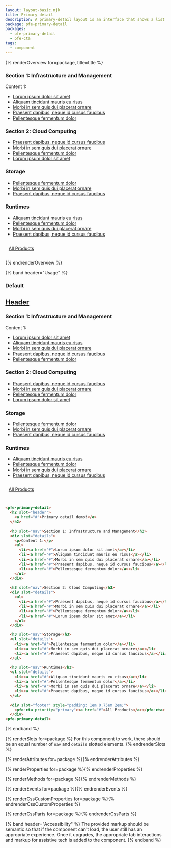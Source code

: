 ```yaml
---
layout: layout-basic.njk
title: Primary detail
description: A primary-detail layout is an interface that shows a list of items and the corresponding details of the selected item.
package: pfe-primary-detail
packages:
  - pfe-primary-detail
  - pfe-cta
tags:
  - component
---
```


{% renderOverview for=package, title=title %}
  <pfe-primary-detail>
    <h3 slot="nav">Section 1: Infrastructure and Management</h3>
    <div slot="details">
      <p>Content 1:</p>
      <ul>
        <li><a href="#">Lorum ipsum dolor sit amet</a></li>
        <li><a href="#">Aliquam tincidunt mauris eu risus</a></li>
        <li><a href="#">Morbi in sem quis dui placerat ornare</a></li>
        <li><a href="#">Praesent dapibus, neque id cursus faucibus</a></li>
        <li><a href="#">Pellentesque fermentum dolor</a></li>
      </ul>
    </div>
    <h3 slot="nav">Section 2: Cloud Computing</h3>
    <div slot="details">
      <ul>
        <li><a href="#">Praesent dapibus, neque id cursus faucibus</a></li>
        <li><a href="#">Morbi in sem quis dui placerat ornare</a></li>
        <li><a href="#">Pellentesque fermentum dolor</a></li>
        <li><a href="#">Lorum ipsum dolor sit amet</a></li>
      </ul>
    </div>
    <h3 slot="nav">Storage</h3>
    <ul slot="details">
      <li><a href="#">Pellentesque fermentum dolor</a></li>
      <li><a href="#">Morbi in sem quis dui placerat ornare</a></li>
      <li><a href="#">Praesent dapibus, neque id cursus faucibus</a></li>
    </ul>
    <h3 slot="nav">Runtimes</h3>
    <ul slot="details">
      <li><a href="#">Aliquam tincidunt mauris eu risus</a></li>
      <li><a href="#">Pellentesque fermentum dolor</a></li>
      <li><a href="#">Morbi in sem quis dui placerat ornare</a></li>
      <li><a href="#">Praesent dapibus, neque id cursus faucibus</a></li>
    </ul>
    <div slot="footer" style="padding: 1em 0.75em 2em;">
      <pfe-cta priority="primary"><a href="#">All Products</a></pfe-cta>
    </div>
  <pfe-primary-detail>
{% endrenderOverview %}

{% band header="Usage" %}
  ### Default
  <pfe-primary-detail>
    <h2 slot="header">
      <a href="#">Header</a>
    </h2>
    <h3 slot="nav">Section 1: Infrastructure and Management</h3>
    <div slot="details">
      <p>Content 1:</p>
      <ul>
        <li><a href="#">Lorum ipsum dolor sit amet</a></li>
        <li><a href="#">Aliquam tincidunt mauris eu risus</a></li>
        <li><a href="#">Morbi in sem quis dui placerat ornare</a></li>
        <li><a href="#">Praesent dapibus, neque id cursus faucibus</a></li>
        <li><a href="#">Pellentesque fermentum dolor</a></li>
      </ul>
    </div>
    <h3 slot="nav">Section 2: Cloud Computing</h3>
    <div slot="details">
      <ul>
        <li><a href="#">Praesent dapibus, neque id cursus faucibus</a></li>
        <li><a href="#">Morbi in sem quis dui placerat ornare</a></li>
        <li><a href="#">Pellentesque fermentum dolor</a></li>
        <li><a href="#">Lorum ipsum dolor sit amet</a></li>
      </ul>
    </div>
    <h3 slot="nav">Storage</h3>
    <ul slot="details">
      <li><a href="#">Pellentesque fermentum dolor</a></li>
      <li><a href="#">Morbi in sem quis dui placerat ornare</a></li>
      <li><a href="#">Praesent dapibus, neque id cursus faucibus</a></li>
    </ul>
    <h3 slot="nav">Runtimes</h3>
    <ul slot="details">
      <li><a href="#">Aliquam tincidunt mauris eu risus</a></li>
      <li><a href="#">Pellentesque fermentum dolor</a></li>
      <li><a href="#">Morbi in sem quis dui placerat ornare</a></li>
      <li><a href="#">Praesent dapibus, neque id cursus faucibus</a></li>
    </ul>
    <div slot="footer" style="padding: 1em 0.75em 2em;">
      <pfe-cta priority="primary"><a href="#">All Products</a></pfe-cta>
    </div>
  <pfe-primary-detail>

  ```html
  <pfe-primary-detail>
    <h2 slot="header">
      <a href="#">Primary detail demo!</a>
    </h2>

    <h3 slot="nav">Section 1: Infrastructure and Management</h3>
    <div slot="details">
      <p>Content 1:</p>
      <ul>
        <li><a href="#">Lorum ipsum dolor sit amet</a></li>
        <li><a href="#">Aliquam tincidunt mauris eu risus</a></li>
        <li><a href="#">Morbi in sem quis dui placerat ornare</a></li>
        <li><a href="#">Praesent dapibus, neque id cursus faucibus</a></li>
        <li><a href="#">Pellentesque fermentum dolor</a></li>
      </ul>
    </div>

    <h3 slot="nav">Section 2: Cloud Computing</h3>
    <div slot="details">
      <ul>
        <li><a href="#">Praesent dapibus, neque id cursus faucibus</a></li>
        <li><a href="#">Morbi in sem quis dui placerat ornare</a></li>
        <li><a href="#">Pellentesque fermentum dolor</a></li>
        <li><a href="#">Lorum ipsum dolor sit amet</a></li>
      </ul>
    </div>

    <h3 slot="nav">Storage</h3>
    <ul slot="details">
      <li><a href="#">Pellentesque fermentum dolor</a></li>
      <li><a href="#">Morbi in sem quis dui placerat ornare</a></li>
      <li><a href="#">Praesent dapibus, neque id cursus faucibus</a></li>
    </ul>

    <h3 slot="nav">Runtimes</h3>
    <ul slot="details">
      <li><a href="#">Aliquam tincidunt mauris eu risus</a></li>
      <li><a href="#">Pellentesque fermentum dolor</a></li>
      <li><a href="#">Morbi in sem quis dui placerat ornare</a></li>
      <li><a href="#">Praesent dapibus, neque id cursus faucibus</a></li>
    </ul>

    <div slot="footer" style="padding: 1em 0.75em 2em;">
      <pfe-cta priority="primary"><a href="#">All Products</a></pfe-cta>
    </div>
  <pfe-primary-detail>
  ```
{% endband %}

{% renderSlots for=package %}
  For this component to work, there should be an equal number of `nav` and `details` slotted elements.
{% endrenderSlots %}

{% renderAttributes for=package %}{% endrenderAttributes %}

{% renderProperties for=package %}{% endrenderProperties %}

{% renderMethods for=package %}{% endrenderMethods %}

{% renderEvents for=package %}{% endrenderEvents %}

{% renderCssCustomProperties for=package %}{% endrenderCssCustomProperties %}

{% renderCssParts for=package %}{% endrenderCssParts %}

{% band header="Accessibility" %}
  The provided markup should be semantic so that if the component can't load, the user still has an appropriate experience.  Once it upgrades, the appropriate tab interactions and markup for assistive tech is added to the component.
{% endband %}
